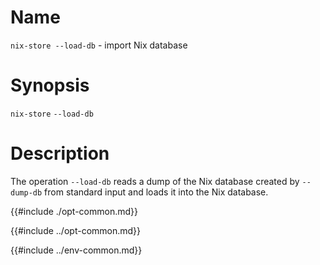 # Name

`nix-store --load-db` - import Nix database

# Synopsis

`nix-store` `--load-db`

# Description

The operation `--load-db` reads a dump of the Nix database created by
`--dump-db` from standard input and loads it into the Nix database.

{{#include ./opt-common.md}}

{{#include ../opt-common.md}}

{{#include ../env-common.md}}

